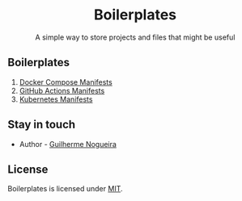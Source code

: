 <h1 align="center">Boilerplates</h1>

<p align="center">
    A simple way to store projects and files that might be useful
</p>

## Boilerplates

1. [Docker Compose Manifests](./docker-compose/README.md)
2. [GitHub Actions Manifests](./github-actions/README.md)
3. [Kubernetes Manifests](./kubernetes/README.md)

## Stay in touch

- Author - [Guilherme Nogueira](mailto:guilherme.lopesn@gmail.com)

## License

Boilerplates is licensed under [MIT](LICENSE).
